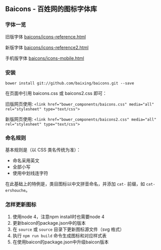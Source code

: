 ## Baicons - 百姓网的图标字体库

### 字体一览

旧版字体
[baicons/icons-reference.html](http://baixing.github.io/baicons/icons-reference.html)

新版字体
[baicons/icons-reference2.html](http://baixing.github.io/baicons/icons-reference2.html)

手机版字体
[baicons/icons-mobile.html](http://baixing.github.io/baicons/icons-reference-mobile.html)


### 安装

`bower install git://github.com/baixing/baicons.git --save`

在页面中引用 baicons.css 或 baicons2.css 即可：

旧版网页使用:
`<link href="bower_components/baicons.css" media="all" rel="stylesheet" type="text/css">`

新版网页使用:
`<link href="bower_components/baicons2.css" media="all" rel="stylesheet" type="text/css">`

### 命名规则

基本规则是（以 CSS 类名传统为准）：

* 命名采用英文
* 全部小写
* 使用中划线连字符

在此基础上的特例是，类目图标以中文拼音命名，并添加 `cat-` 前缀，如 `cat-ershouche`。

### 怎样更新图标
1. 使用node 4，注意npm install时也需要node 4
1. 更新baicon的package.json中的版本
1. 在 `source` 或 `source` 目录下更新图标源文件（svg 格式）
1. 执行 `npm run build` 命令生成图标和对应样式表
1. 在使用baicon的package.json中升级baicon版本
